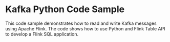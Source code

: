 # Kafka Python Code Sample

This code sample demonstrates how to read and write Kafka messages using Apache Flink.
The code shows how to use Python and Flink Table API to develop a Flink SQL application.

